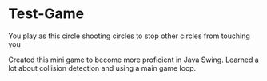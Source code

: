 # Test-Game
You play as this circle shooting circles to stop other circles from touching you

Created this mini game to become more proficient in Java Swing.
Learned a lot about collision detection and using a main game loop.
